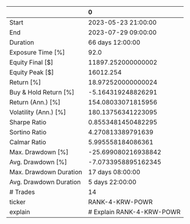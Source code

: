 |                        | 0                         |
|:-----------------------|:--------------------------|
| Start                  | 2023-05-23 21:00:00       |
| End                    | 2023-07-29 09:00:00       |
| Duration               | 66 days 12:00:00          |
| Exposure Time [%]      | 92.0                      |
| Equity Final [$]       | 11897.252000000002        |
| Equity Peak [$]        | 16012.254                 |
| Return [%]             | 18.972520000000024        |
| Buy & Hold Return [%]  | -5.164319248826291        |
| Return (Ann.) [%]      | 154.08033071815956        |
| Volatility (Ann.) [%]  | 180.13756341223095        |
| Sharpe Ratio           | 0.8553481450482295        |
| Sortino Ratio          | 4.270813389791639         |
| Calmar Ratio           | 5.995558184086361         |
| Max. Drawdown [%]      | -25.699080216938842       |
| Avg. Drawdown [%]      | -7.0733958895162345       |
| Max. Drawdown Duration | 17 days 08:00:00          |
| Avg. Drawdown Duration | 5 days 22:00:00           |
| # Trades               | 14                        |
| ticker                 | RANK-4-KRW-POWR           |
| explain                | # Explain RANK-4-KRW-POWR |